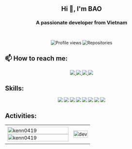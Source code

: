 <h2 align="center">Hi 👋, I'm BAO</h2>
<p align="center">
  <h3 align="center">A passionate developer from Vietnam</h3>
</p>

<br />

<p align="center">
  <img src="https://komarev.com/ghpvc/?username=kenn0419&color=blue" alt="Profile views"/>
  <img src="https://img.shields.io/badge/dynamic/json?color=green&label=Repos&query=$.public_repos&url=https://api.github.com/users/kenn0419" alt="Repositories" />
</p>

## 📫 How to reach me:

<p align="center">
  <a href="https://www.linkedin.com/in/b%E1%BA%A3o-tr%E1%BA%A7n-0971472bb/" target="_blank">
    <img src="https://img.icons8.com/fluent/48/000000/linkedin.png"/>
  </a>
  <a href="https://www.facebook.com/kennn3108" alt="Facebook">
    <img src="https://img.icons8.com/fluent/48/000000/facebook-new.png" target="_blank" />
  </a> 
  <a href="https://github.com/kenn0419" alt="Github">
    <img src="https://img.icons8.com/fluent/48/000000/github.png"/>
  </a>
  <a href="mailto:tranbao7008@gmail.com" alt="Email">
    <img src="https://img.icons8.com/fluent/48/000000/mailing.png"/>
  </a>
</p>

## Skills:
<p align="center">
  <img src="https://img.icons8.com/color/48/000000/microsoft-sql-server.png"/>
  <img src="https://img.icons8.com/color/48/000000/mysql-logo.png"/>
  <img src="https://img.icons8.com/color/48/000000/mongodb.png"/>
  <img src="https://img.icons8.com/color/48/000000/git.png"/>
  <img src="https://img.icons8.com/color/48/000000/visual-studio-code-2019.png"/>
  <img src="https://img.icons8.com/color/48/000000/java-coffee-cup-logo.png"/>
  <img src="https://img.icons8.com/officel/48/000000/react.png"/>
  <img src="https://img.icons8.com/color/48/000000/nodejs.png"/>
</p>

## Activities:

<table style="width:100%;">
  <tr>
    <td>
      <img src="https://github-readme-stats.vercel.app/api/top-langs/?username=kenn0419&bg_color=FFFFFF00&text_color=179fa3&layout=compact&hide=CSS&langs_count=10&custom_title=Top%20ngôn%20ngữ%20được%20dùng" alt="kenn0419" width="100%"/>
      <img src="https://github-readme-stats.vercel.app/api?username=kenn0419&bg_color=FFFFFF00&text_color=179fa3&show_icons=true&count_private=true&include_all_commits=true&custom_title=Hoạt%20động%20trên%20Github" alt="kenn0419" width="100%"/>
    </td>
    <td>
      <p align="center"> 
        <img src="https://cdn.dribbble.com/users/1059583/screenshots/4171367/coding-freak.gif" alt="dev" width="100%"/>
      </p>
    </td>
  </tr>
</table>
